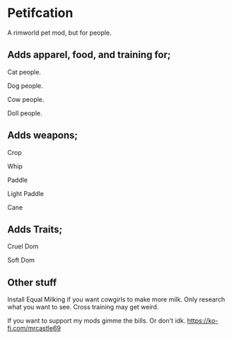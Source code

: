 # Petifcation
A rimworld pet mod, but for people.
## Adds apparel, food, and training for;

Cat people.

Dog people.

Cow people.

Doll people.

## Adds weapons; 

Crop

Whip

Paddle

Light Paddle

Cane

## Adds Traits;
Cruel Dom

Soft Dom

## Other stuff
Install Equal Milking if you want cowgirls to make more milk.
Only research what you want to see.
Cross training may get weird.

If you want to support my mods gimme the bills. Or don't idk.
https://ko-fi.com/mrcastle69

